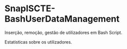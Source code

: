 # SnapISCTE-BashUserDataManagement
Inserção, remoção, gestão de utilizadores em Bash Script.

Estatisticas sobre os utilizadores.
